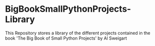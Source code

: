 # BigBookSmallPythonProjects-Library
This Repository stores a library of the different projects contained in the book 'The Big Book of Small Python Projects' by Al Sweigart
